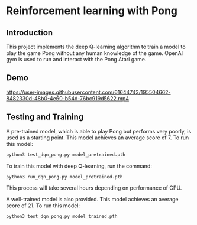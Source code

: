 # Reinforcement learning with Pong

## Introduction

This project implements the deep Q-learning algorithm to train a model to play the game Pong without any human knowledge of the game. OpenAI gym is used to run and interact with the Pong Atari game.

## Demo

https://user-images.githubusercontent.com/61644743/195504662-8482330d-48b0-4e60-b54d-76bc919d5622.mp4

## Testing and Training

A pre-trained model, which is able to play Pong but performs very poorly, is used as a starting point. This model achieves an average score of 7. To run this model:

```bash
python3 test_dqn_pong.py model_pretrained.pth
```

To train this model with deep Q-learning, run the command:

```bash
python3 run_dqn_pong.py model_pretrained.pth
```

This process will take several hours depending on performance of GPU.

A well-trained model is also provided. This model achieves an average score of 21. To run this model:

```bash
python3 test_dqn_pong.py model_trained.pth
```


